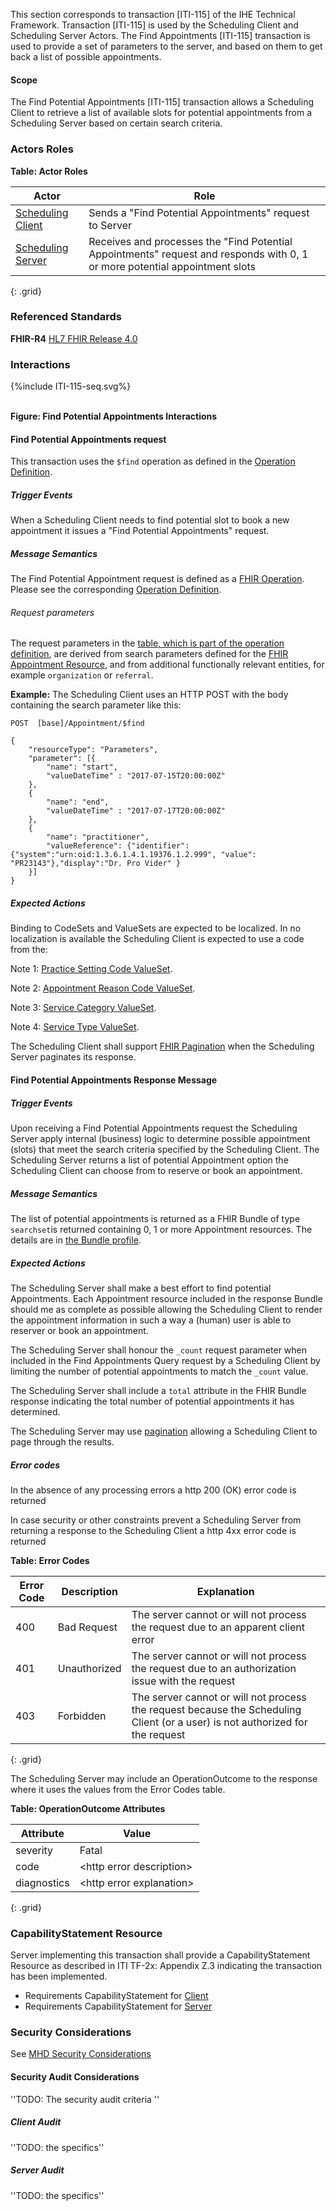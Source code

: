 This section corresponds to transaction [ITI-115] of the IHE Technical Framework. Transaction [ITI-115] is used by the Scheduling Client and Scheduling Server Actors. The Find Appointments [ITI-115] transaction is used to provide a set of parameters to the server, and based on them to get back a list of possible appointments.

#### Scope

The Find Potential Appointments [ITI-115] transaction allows a Scheduling Client to retrieve a list of available slots for potential appointments from a Scheduling Server based on certain search criteria.

### Actors Roles

**Table: Actor Roles**

|Actor | Role |
|-------------------|--------------------------|
| [Scheduling Client](volume-1.html#client)    | Sends a "Find Potential Appointments" request to Server |
| [Scheduling Server](volume-1.html#server) | Receives and processes the "Find Potential Appointments" request and responds with 0, 1 or more potential appointment slots |
{: .grid}

### Referenced Standards

**FHIR-R4** [HL7 FHIR Release 4.0](http://www.hl7.org/FHIR/R4)
### Interactions
<div>
{%include ITI-115-seq.svg%}
</div>
<br clear="all">

**Figure: Find Potential Appointments Interactions**

#### Find Potential Appointments request
This transaction uses the `$find` operation as defined in the [Operation Definition](./OperationDefinition-appointment-find.html).


##### Trigger Events

When a Scheduling Client needs to find potential slot to book a new appointment it issues a "Find Potential Appointments" request.

##### Message Semantics
The Find Potential Appointment request is defined as a [FHIR Operation](https://hl7.org/fhir/R4/operations.html). Please see the corresponding [Operation Definition](./OperationDefinition-appointment-find.html).

###### Request parameters

The request parameters in the [table, which is part of the operation definition](OperationDefinition-appointment-find.html#root), are derived from search parameters defined for the [FHIR Appointment Resource](https://hl7.org/fhir/R4/appointment.html#search), and from additional functionally relevant entities, for example `organization` or `referral`.

**Example:**
The Scheduling Client uses an HTTP POST with the body containing the search parameter like this:

```
POST  [base]/Appointment/$find

{
    "resourceType": "Parameters",
    "parameter": [{
        "name": "start",
        "valueDateTime" : "2017-07-15T20:00:00Z"
    },
    {
        "name": "end",
        "valueDateTime" : "2017-07-17T20:00:00Z"
    },
    {
        "name": "practitioner",
        "valueReference": {"identifier": {"system":"urn:oid:1.3.6.1.4.1.19376.1.2.999", "value": "PR23143"},"display":"Dr. Pro Vider" }
    }]
}
```

##### Expected Actions

Binding to CodeSets and ValueSets are expected to be localized. In no localization is available the Scheduling Client is expected to use a code from the: 

Note 1: [Practice Setting Code ValueSet](https://hl7.org/fhir/R4/valueset-c80-practice-codes.html).

Note 2: [Appointment Reason Code ValueSet](https://hl7.org/fhir/R4/v2/0276/index.html).

Note 3: [Service Category ValueSet](https://hl7.org/fhir/R4/valueset-service-category.html).

Note 4: [Service Type ValueSet](https://hl7.org/fhir/R4/valueset-service-type.html).

The Scheduling Client shall support [FHIR Pagination](https://hl7.org/fhir/R4/http.html#paging) when the Scheduling Server paginates its response.

#### Find Potential Appointments Response Message

##### Trigger Events

Upon receiving a Find Potential Appointments request the Scheduling Server apply internal (business) logic to determine possible appointment (slots) that meet the search criteria specified by the Scheduling Client. The Scheduling Server returns a list of potential Appointment option the Scheduling Client can choose from to reserve or book an appointment.

##### Message Semantics

The list of potential appointments is returned as a FHIR Bundle of type ```searchset```is returned containing 0, 1 or more Appointment resources. The details are in [the Bundle profile](./StructureDefinition-ihe-sched-avail-bundle.html). 


##### Expected Actions
The Scheduling Server shall make a best effort to find potential Appointments. Each Appointment resource included in the response Bundle should me as complete as possible allowing the Scheduling Client to render the appointment information in such a way a (human) user is able to reserver or book an appointment.

The Scheduling Server shall honour the ```_count``` request parameter when included in the Find Appointments Query request by a Scheduling Client by limiting the number of potential appointments to match the ```_count``` value.

The Scheduling Server shall include a ```total``` attribute in the FHIR Bundle response indicating the total number of potential appointments it has determined. 

The Scheduling Server may use [pagination](https://hl7.org/fhir/R4/http.html#paging) allowing a Scheduling Client to page through the results.

##### Error codes
In the absence of any processing errors a http 200 (OK) error code is returned

In case security or other constraints prevent a Scheduling Server from returning a response to the Scheduling Client a http 4xx error code is returned

**Table: Error Codes**

|Error Code | Description | Explanation |
|-----------|-------------|-------------|
|400 | Bad Request | The server cannot or will not process the request due to an apparent client error |
|401 | Unauthorized | The server cannot or will not process the request due to an authorization issue with the request |
|403 | Forbidden | The server cannot or will not process the request because the Scheduling Client (or a user) is not authorized for the request |
{: .grid}

The Scheduling Server may include an OperationOutcome to the response where it uses the values from the Error Codes table.

**Table: OperationOutcome Attributes**

|Attribute | Value | 
|----------|------|
| severity | Fatal |
| code | \<http error description\> |
| diagnostics | \<http error explanation\> |
{: .grid}

### CapabilityStatement Resource

Server implementing this transaction shall provide a CapabilityStatement Resource as described in ITI TF-2x: Appendix Z.3 indicating the transaction has been implemented. 
* Requirements CapabilityStatement for [Client](CapabilityStatement-IHE.Scheduling.client.html)
* Requirements CapabilityStatement for [Server](CapabilityStatement-IHE.Scheduling.server.html)

### Security Considerations

See [MHD Security Considerations](volume-1.html#security-considerations)

#### Security Audit Considerations

''TODO: The security audit criteria ''

##### Client Audit 

''TODO: the specifics''

##### Server Audit 

''TODO: the specifics''

